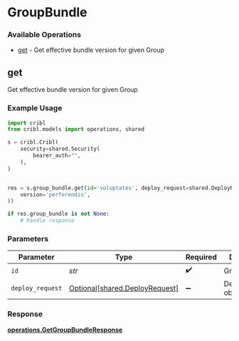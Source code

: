 # GroupBundle

### Available Operations

* [get](#get) - Get effective bundle version for given Group

## get

Get effective bundle version for given Group

### Example Usage

```python
import cribl
from cribl.models import operations, shared

s = cribl.Cribl(
    security=shared.Security(
        bearer_auth="",
    ),
)


res = s.group_bundle.get(id='voluptates', deploy_request=shared.DeployRequest(
    version='perferendis',
))

if res.group_bundle is not None:
    # handle response
```

### Parameters

| Parameter                                                              | Type                                                                   | Required                                                               | Description                                                            |
| ---------------------------------------------------------------------- | ---------------------------------------------------------------------- | ---------------------------------------------------------------------- | ---------------------------------------------------------------------- |
| `id`                                                                   | *str*                                                                  | :heavy_check_mark:                                                     | Group ID                                                               |
| `deploy_request`                                                       | [Optional[shared.DeployRequest]](../../models/shared/deployrequest.md) | :heavy_minus_sign:                                                     | DeployRequest object                                                   |


### Response

**[operations.GetGroupBundleResponse](../../models/operations/getgroupbundleresponse.md)**

